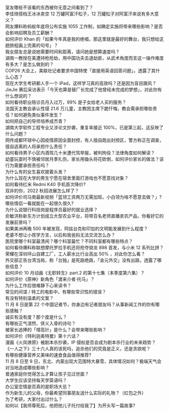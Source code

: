 室友哪些不该看的东西被你无意之间看到了？  
李佳琦搭档王冰冰卖空 12 万罐阿富汗松子，12 万罐松子对阿富汗来说有多大意义？  
网友爆料称蚂蚁年底将公布实施 1055 工作制，如确定实施将带来哪些影响？是否会影响招聘及员工薪酬？  
如何评价 Khan 的「如果今年真是我的绝唱，那这里就是最好的舞台，我只想给这趟旅程画上完美的句号」？  
我女朋友总是说她需要时间和距离，请问她是想算速度吗？  
湖南一教授在美遭持枪抢劫，用中国功夫击退劫匪，从武术角度而言这一操作难度有多大？是怎么做到的？  
COP26 大会上，美联社记者要求中国特使「直接用英语回答问题」，透露了其什么心态？  
现在大学生考研都人手一个 iPad，这样学习真的高效吗？还是因为盲目跟风？  
JieJie 赛后采访表示「今天也算是替厂长完成了他曾经未完成的梦想」，对此你有什么想说的？  
如何看待职业陪诊员月入过万，99% 是子女给老人买的服务？  
法国天主教会承认性侵 21.6 万儿童，主教团主席下跪忏悔，教会需承担哪些责任？如何避免类似事件发生？  
如何把自己的导师培养成杰青？  
湖南大学软件工程专业又涉论文抄袭，重复率接近 100%，已是第三起，这反映了什么问题？  
网传成都环球中心因疫情原因全面封控，有人擅自跑出封控区，警方称正在调查，擅自逃离的人将承担什么责任？  
如何看待男子小区内酒驾几十米遭代驾举报，被判拘役？法律角度如何解读？  
幼童玩耍时不慎被邻居月季扎伤，家长用锄头将花砍倒，如何评价家长的做法？该行为需要承担责任吗？  
为什么有的女生喜欢披着头发？  
为什么现在大学的男生宁愿在宿舍里面打游戏也不愿意找对象？  
如何看待红米 Redmi K40 手机首次降价?  
双非的你，2022 秋招进展怎么样了？  
如何评价司马南最新视频「蓝领工资两万无需加班，小白领为啥不愿意去做？」?  
哪些情侣一看就能在一起很久很久?  
为什么说银行科技岗是程序员最好的就业选择？  
俞敏洪称新东方计划成立大型农业平台，将带百名老师直播卖农产品，你看好它的发展前景吗？  
如果美洲再晚 500 年被发现，阿兹台克和印加的文明能发展到什么程度？  
老婆不想让小孩学方言，以后和我爸妈无法交流怎么办？  
医院里哪个科室最清闲？哪个科室最忙？不同科室都有哪些特点？  
如何看待爆料称联想摩托罗拉手机还将抢夺骁龙 898 首发，与小米 12 系列比拼？  
荣耀在深圳坪山自建工厂，工人薪水比行业高出 50% ，对此你怎么看？  
外交部正告台湾当局，称「台独」是死路绝路，「金元外交」没有出路，透露了哪些信息？  
如何评价 10 月动画《无职转生》part.2 的第十七集（本季度第六集）？  
如何评价《原神》新角色「渡来介者·托马」？  
为什么工作后很难静下心来读书？  
常见的间谍 / 特工的电影中，有哪些常识性的错误？  
有没有特别温柔的文案？  
11 月 8 日是第 22 个中国记者节，你身边有记者朋友吗？从事新闻工作的你有哪些感触？  
诚实有没有度？那个度是什么？  
有哪些正气凛然、侠义入骨的诗句？  
被家长追捧的「增高针」是什么？会带来哪些影响？  
如何评价《特利迦奥特曼》第十六话？  
漫画《火凤燎原》被剧本杀抄袭，IP 侵权是否会成为剧本杀行业的未来趋势？  
《一人之下》三十六人真的该死吗，追杀他们的究竟是正义，还是贪欲呢？  
有哪些健康营养又美味的速食食品值得推荐?  
11 月 8 日至 9 日，东北、内蒙出现大范围特大暴雪，具体情况如何？极端天气会对当地造成哪些影响？  
普通家庭你觉得怎么才算让孩子见过世面？  
大学生应该坚持每天学英语吗？  
办公室恋情是否真的是职场大忌？  
作为新生儿的父母，你最希望同事朋友送什么实际的礼物？（红包之外）  
为了考研，大家付出过什么？  
如何以【我师尊死后，他把他儿子托付给我了】为开头写一篇故事?  
